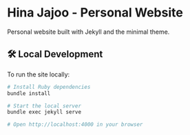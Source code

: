 # Hina Jajoo - Personal Website

Personal website built with Jekyll and the minimal theme. 

## 🛠️ Local Development

To run the site locally:

```bash
# Install Ruby dependencies
bundle install

# Start the local server
bundle exec jekyll serve

# Open http://localhost:4000 in your browser
```
